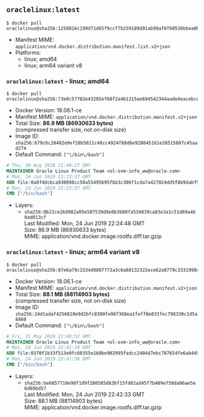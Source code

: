 ## `oraclelinux:latest`

```console
$ docker pull oraclelinux@sha256:1259816c199d71d65f9ccf7b259189d91ab99af6f60536bbea0b9b79d5110759
```

-	Manifest MIME: `application/vnd.docker.distribution.manifest.list.v2+json`
-	Platforms:
	-	linux; amd64
	-	linux; arm64 variant v8

### `oraclelinux:latest` - linux; amd64

```console
$ docker pull oraclelinux@sha256:73e8c57702e43285ef68f2a461315ae694542344aade4eacebcefdb7cd6620f7
```

-	Docker Version: 18.06.1-ce
-	Manifest MIME: `application/vnd.docker.distribution.manifest.v2+json`
-	Total Size: **86.9 MB (86930633 bytes)**  
	(compressed transfer size, not on-disk size)
-	Image ID: `sha256:679c6c20402e9ef28b5811c40cc4924f88d6e928045161e28515607c45aad274`
-	Default Command: `["\/bin\/bash"]`

```dockerfile
# Thu, 30 Aug 2018 21:49:27 GMT
MAINTAINER Oracle Linux Product Team <ol-ovm-info_ww@oracle.com>
# Mon, 24 Jun 2019 22:23:37 GMT
ADD file:0a0fddcbca930098cc58a55495b95fbb3c306f1cda7a427024dd5f8b9dabf9ad in / 
# Mon, 24 Jun 2019 22:23:37 GMT
CMD ["/bin/bash"]
```

-	Layers:
	-	`sha256:0b22ce26d982a05e507539d9e0b3b80fa534839ca83e3a1c51d89a4b0ad013cf`  
		Last Modified: Mon, 24 Jun 2019 22:24:48 GMT  
		Size: 86.9 MB (86930633 bytes)  
		MIME: application/vnd.docker.image.rootfs.diff.tar.gzip

### `oraclelinux:latest` - linux; arm64 variant v8

```console
$ docker pull oraclelinux@sha256:87e6a79c1534d9887773a3c6a68132322ece62a8779c3331998c2d312f1083e1
```

-	Docker Version: 18.06.1-ce
-	Manifest MIME: `application/vnd.docker.distribution.manifest.v2+json`
-	Total Size: **88.1 MB (88114903 bytes)**  
	(compressed transfer size, not on-disk size)
-	Image ID: `sha256:24d1adaf4256810e9d2bfc8300fe98f368ea1feff0e833fec798330c1d5a8860`
-	Default Command: `["\/bin\/bash"]`

```dockerfile
# Fri, 31 May 2019 21:40:52 GMT
MAINTAINER Oracle Linux Product Team <ol-ovm-info_ww@oracle.com>
# Mon, 24 Jun 2019 22:41:34 GMT
ADD file:0370f1b33f513e0fc60355e160be902995fadcc2404d7ebc707654fe6ab449bd in / 
# Mon, 24 Jun 2019 22:41:36 GMT
CMD ["/bin/bash"]
```

-	Layers:
	-	`sha256:be6857710e98f1d9f280585d836f15fd02ad45f7b489e750da06ae5e6d69bd57`  
		Last Modified: Mon, 24 Jun 2019 22:42:33 GMT  
		Size: 88.1 MB (88114903 bytes)  
		MIME: application/vnd.docker.image.rootfs.diff.tar.gzip
